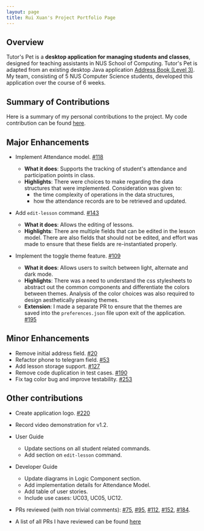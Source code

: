 ```yaml
---
layout: page
title: Rui Xuan's Project Portfolio Page
---
```


## Overview
Tutor's Pet is a **desktop application for managing students and classes**, designed for teaching assistants in NUS
School of Computing.
Tutor's Pet is adapted from an existing desktop Java application
[Address Book (Level 3)](https://se-education.org/addressbook-level3/).
My team, consisting of 5 NUS Computer Science students, developed this application over the course of 6 weeks.

## Summary of Contributions
Here is a summary of my personal contributions to the project.
My code contribution can be found [here](https://nus-cs2103-ay2021s1.github.io/tp-dashboard/#breakdown=true&search=ruixuantan).

## Major Enhancements
* Implement Attendance model. [#118](https://github.com/AY2021S1-CS2103T-T10-4/tp/pull/118)
  * **What it does**: Supports the tracking of student's attendance and participation points in class.
  * **Highlights**: There were choices to make regarding the data structures that were implemented.
    Consideration was given to:
      * the time complexity of operations in the data structures,
      * how the attendance records are to be retrieved and updated.
      
* Add `edit-lesson` command. [#143](https://github.com/AY2021S1-CS2103T-T10-4/tp/pull/143)
    * **What it does**: Allows the editing of lessons.
    * **Highlights**: There are multiple fields that can be edited in the lesson model.
      There are also fields that should not be edited, and effort was made to ensure that these fields are re-instantiated properly.
      
* Implement the toggle theme feature. [#109](https://github.com/AY2021S1-CS2103T-T10-4/tp/pull/109)
    * **What it does**: Allows users to switch between light, alternate and dark mode.
    * **Highlights**: There was a need to understand the css stylesheets to abstract out the common components and differentiate the colors between themes. 
      Analysis of the color choices was also required to design aesthetically pleasing themes.
    * **Extension**: I made a separate PR to ensure that the themes are saved into the `preferences.json` file upon exit of the application.
      [#195](https://github.com/AY2021S1-CS2103T-T10-4/tp/pull/195)
      
## Minor Enhancements
* Remove initial address field. [#20](https://github.com/AY2021S1-CS2103T-T10-4/tp/pull/20)
* Refactor phone to telegram field. [#53](https://github.com/AY2021S1-CS2103T-T10-4/tp/pull/53)
* Add lesson storage support. [#127](https://github.com/AY2021S1-CS2103T-T10-4/tp/pull/127)
* Remove code duplication in test cases. [#190](https://github.com/AY2021S1-CS2103T-T10-4/tp/pull/190)
* Fix tag color bug and improve testability. [#253](https://github.com/AY2021S1-CS2103T-T10-4/tp/pull/253)

## Other contributions
* Create application logo. [#220](https://github.com/AY2021S1-CS2103T-T10-4/tp/pull/220)
* Record video demonstration for v1.2.

* User Guide
  * Update sections on all student related commands.
  * Add section on `edit-lesson` command.

* Developer Guide
  * Update diagrams in Logic Component section.
  * Add implementation details for Attendance Model.
  * Add table of user stories.
  * Include use cases: UC03, UC05, UC12.
  
* PRs reviewed (with non trivial comments):
  [#75](https://github.com/AY2021S1-CS2103T-T10-4/tp/pull/75),
  [#95](https://github.com/AY2021S1-CS2103T-T10-4/tp/pull/95),
  [#112](https://github.com/AY2021S1-CS2103T-T10-4/tp/pull/112),
  [#152](https://github.com/AY2021S1-CS2103T-T10-4/tp/pull/152),
  [#184](https://github.com/AY2021S1-CS2103T-T10-4/tp/pull/184).

* A list of all PRs I have reviewed can be found [here](https://github.com/AY2021S1-CS2103T-T10-4/tp/pulls?q=is%3Apr+reviewed-by%3Aruixuantan)
